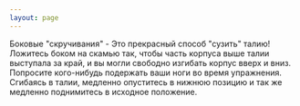 ```yaml
---
layout: page
---
```

Боковые "скручивания" - Это прекрасный способ "сузить" талию! Ложитесь боком на скамью так, чтобы часть корпуса выше талии выступала за край, и вы могли свободно изгибать корпус вверх и вниз. Попросите кого-нибудь подержать ваши ноги во время упражнения. Сгибаясь в талии, медленно опуститесь в нижнюю позицию и так же медленно поднимитесь в исходное положение.